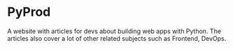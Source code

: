 # PyProd
A website with articles for devs about building web apps with Python.
The articles also cover a lot of other related subjects such as Frontend, DevOps.
